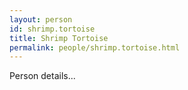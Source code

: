```yaml
---
layout: person
id: shrimp.tortoise
title: Shrimp Tortoise
permalink: people/shrimp.tortoise.html
---
```


Person details...